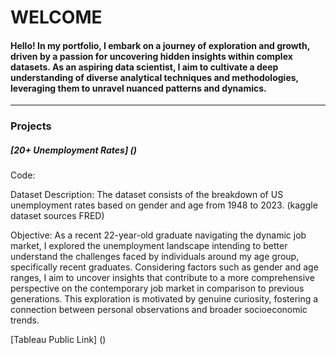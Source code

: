 # WELCOME

#### Hello! In my portfolio, I embark on a journey of exploration and growth, driven by a passion for uncovering hidden insights within complex datasets. As an aspiring data scientist, I aim to cultivate a deep understanding of diverse analytical techniques and methodologies, leveraging them to unravel nuanced patterns and dynamics. 

---


### Projects

##### [20+ Unemployment Rates] ()
Code: 

Dataset Description: The dataset consists of the breakdown of US unemployment rates based on gender and age from 1948 to 2023. (kaggle dataset sources FRED)

Objective: As a recent 22-year-old graduate navigating the dynamic job market, I explored the unemployment landscape intending to better understand the challenges faced by individuals around my age group, specifically recent graduates. Considering factors such as gender and age ranges, I aim to uncover insights that contribute to a more comprehensive perspective on the contemporary job market in comparison to previous generations. This exploration is motivated by genuine curiosity, fostering a connection between personal observations and broader socioeconomic trends.

[Tableau Public Link] ()
